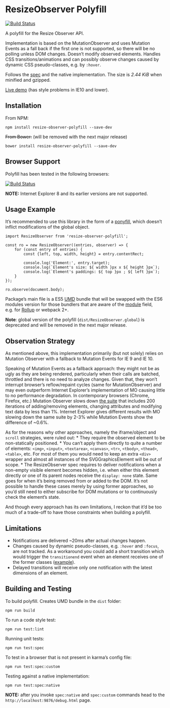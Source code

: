 ResizeObserver Polyfill
=======================

[![Build Status](https://travis-ci.org/que-etc/resize-observer-polyfill.svg?branch=master)](https://travis-ci.org/que-etc/resize-observer-polyfill)

A polyfill for the Resize Observer API.

Implementation is based on the MutationObserver and uses Mutation Events as a fall back if the first one is not supported, so there will be no polling unless DOM changes. Doesn’t modify observed elements. Handles CSS transitions/animations and can possibly observe changes caused by dynamic CSS pseudo-classes, e.g. by `:hover`.

Follows the [spec](http://rawgit.com/WICG/ResizeObserver/master/index.html) and the native implementation. The size is *2.44 KiB* when minified and gzipped.

[Live demo](http://que-etc.github.io/resize-observer-polyfill) (has style problems in IE10 and lower).

Installation
------------

From NPM:

    npm install resize-observer-polyfill --save-dev

<s>From Bower:</s> (will be removed with the next major release)

    bower install resize-observer-polyfill --save-dev

Browser Support
---------------

Polyfill has been tested in the following browsers:

[![Build Status](https://saucelabs.com/browser-matrix/que-etc.svg)](https://saucelabs.com/beta/builds/303f5344a7214ba5b62bc7079a15d376)

**NOTE:** Internet Explorer 8 and its earlier versions are not supported.

Usage Example
-------------

It’s recommended to use this library in the form of a [ponyfill](https://github.com/sindresorhus/ponyfill), which doesn’t inflict modifications of the global object.

    import ResizeObserver from 'resize-observer-polyfill';

    const ro = new ResizeObserver((entries, observer) => {
        for (const entry of entries) {
            const {left, top, width, height} = entry.contentRect;

            console.log('Element:', entry.target);
            console.log(`Element's size: ${ width }px x ${ height }px`);
            console.log(`Element's paddings: ${ top }px ; ${ left }px`);
        }
    });

    ro.observe(document.body);

Package’s main file is a ES5 [UMD](https://github.com/umdjs/umd) bundle that will be swapped with the ES6 modules version for those bundlers that are aware of the [module](https://github.com/rollup/rollup/wiki/pkg.module) field, e.g. for [Rollup](https://github.com/rollup/rollup) or webpack 2+.

**Note**: global version of the polyfill (`dist/ResizeObserver.global`) is deprecated and will be removed in the next major release.

Observation Strategy
--------------------

As mentioned above, this implementation primarily (but not solely) relies on Mutation Observer with a fallback to Mutation Events for IE 9 and IE 10.

Speaking of Mutation Events as a fallback approach: they might not be as ugly as they are being rendered, particularly when their calls are batched, throttled and there is no need to analyze changes. Given that, they won’t interrupt browser’s reflow/repaint cycles (same for MutationObserver) and may even outperform Internet Explorer’s implementation of MO causing little to no performance degradation. In contemporary browsers (Chrome, Firefox, etc.) Mutation Observer slows down [the suite](https://jsfiddle.net/que_etc/gaqLe8rn/) that includes 200 iterations of adding/removing elements, changing attributes and modifying text data by less than 1%. Internet Explorer gives different results with MO slowing down the same suite by 2-3% while Mutation Events show the difference of ~0.6%.

As for the reasons why other approaches, namely the iframe/object and `scroll` strategies, were ruled out: \* They require the observed element to be non-statically positioned. \* You can’t apply them directly to quite a number of elements: `<img>`, `<input>`, `<textarea>`, `<canvas>`, `<tr>`, `<tbody>`, `<thead>`, `<table>`, etc. For most of them you would need to keep an extra `<div>` wrapper and almost all instances of the SVGGraphicsElement will be out of scope. \* The ResizeObserver spec requires to deliver notifications when a non-empty visible element becomes hidden, i.e. when either this element directly or one of its parent nodes receive the `display: none` state. Same goes for when it’s being removed from or added to the DOM. It’s not possible to handle these cases merely by using former approaches, so you’d still need to either subscribe for DOM mutations or to continuously check the element’s state.

And though every approach has its own limitations, I reckon that it’d be too much of a trade-off to have those constraints when building a polyfill.

Limitations
-----------

-   Notifications are delivered ~20ms after actual changes happen.
-   Changes caused by dynamic pseudo-classes, e.g. `:hover` and `:focus`, are not tracked. As a workaround you could add a short transition which would trigger the `transitionend` event when an element receives one of the former classes ([example](https://jsfiddle.net/que_etc/7fudzqng/)).
-   Delayed transitions will receive only one notification with the latest dimensions of an element.

Building and Testing
--------------------

To build polyfill. Creates UMD bundle in the `dist` folder:

    npm run build

To run a code style test:

    npm run test:lint

Running unit tests:

    npm run test:spec

To test in a browser that is not present in karma’s config file:

    npm run test:spec:custom

Testing against a native implementation:

    npm run test:spec:native

**NOTE:** after you invoke `spec:native` and `spec:custom` commands head to the `http://localhost:9876/debug.html` page.
